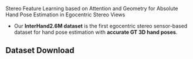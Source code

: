 
Stereo Feature Learning based on Attention and Geometry for Absolute Hand Pose Estimation in Egocentric Stereo Views

* Our **InterHand2.6M dataset** is the first egocentric stereo sensor-based dataset for hand pose estimation with **accurate GT 3D hand poses**.
 

## Dataset Download  
